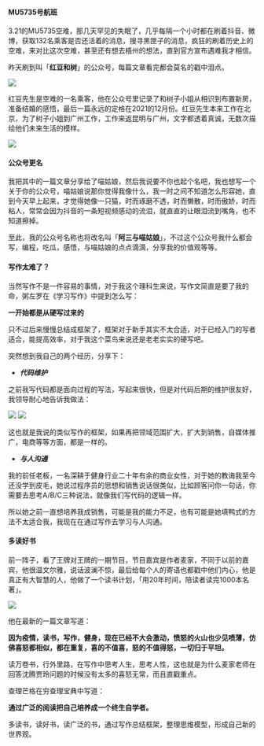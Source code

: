 #### **MU5735号航班**

3.21的MU5735空难，那几天罕见的失眠了，几乎每隔一个小时都在刷着抖音、微博，获取132名乘客是否还活着的消息，搜寻黑匣子的消息，疯狂的刷着历史上的空难，来对比这次空难，甚至还有想去梧州的想法，直到官方宣布遇难我才相信。

昨天刷到叫「**红豆和树**」的公众号，每篇文章看完都会莫名的戳中泪点。

![](https://gitee.com/cjyzwg/img/raw/master/202203281442530.png)


红豆先生是空难的一名乘客，他在公众号里记录了和树子小姐从相识到布置新房，准备结婚的感悟，最后一篇永远的定格在2021的12月份。红豆先生本来工作在北京，为了树子小姐到广州工作，工作来返昆明与广州，文字都透着真诚，无数次描绘他们未来生活的模样。

![](https://gitee.com/cjyzwg/img/raw/master/202203281442214.png)

#### **公众号更名**

我把其中的一篇文章分享给了喵姑娘，然后我说要不你也起个名吧，我也想写一个关于你的公众号，喵姑娘说那你觉得我像什么，我一时之间不知道怎么形容她，直到今天早上起来，才觉得她像一只猫，时而琢磨不透，时而懒散，时而傲娇，时而粘人，常常会因为抖音的一条短视频感动的流泪，就直直的让眼泪流到嘴角，也不知道擦掉。

至此，我的公众号名称也将改名叫「**阿三与喵姑娘**」，不过这个公众号我什么都会写，编程，吃瓜，感悟，与喵姑娘的点点滴滴，分享我的价值观等等。

#### **写作太难了？**


当然写作不是一件容易的事情，对于我这个理科生来说，写作文简直是要了我的命，粥左罗在《学习写作》中提到怎么写：

**一开始都是从硬写过来的**

只不过后来慢慢总结成框架了，框架对于新手其实不太合适，对于已经入门的写者适合，能提高效率，对于我这个菜鸟来说还是老老实实的硬写吧。

突然想到我自己的两个经历，分享下：

- ***代码维护***

之前我写代码都是面向过程的写法，写起来很快，但是对代码后期的维护很友好，我领导耐心地告诉我做法：

![](https://gitee.com/cjyzwg/img/raw/master/202203281214057.png)
![](https://gitee.com/cjyzwg/img/raw/master/202203281214187.png)

这也就是我说的类似写作的框架，如果再把领域范围扩大，扩大到销售，自媒体推广，电商等等方面，都是一样的。

- ***与人沟通***

我的前任老板，一名深耕于健身行业二十年有余的商业女性，对于她的教诲我至今还没学到皮毛，她说过程序员的思想和销售说话很类似，比如顾客问你一句话，你需要去思考A/B/C三种说法，就像我们写代码的逻辑一样。

所以她之前一直想培养我成销售，可能是我的能力不足，也有可能是她填鸭式的方法不太适合我，我现在在通过写作去学习与人沟通。

#### **多读好书**

前一阵子，看了王牌对王牌的一期节目，节目嘉宾是作者麦家，不同于以前的嘉宾，他很温文尔雅，说话波澜不惊，最后给每个人的寄语也都戳中他们内心，他是真正有大智慧的人，他做了一个读书计划，「用20年时间，陪读者读完1000本名著」。

![](https://gitee.com/cjyzwg/img/raw/master/202203281410148.png)


他在最新的一篇文章写道：

**因为疫情，读书，写作，健身，现在已经不大会激动，愤怒的火山也少见喷薄，仿佛喜怒都相似，都在重复，喜的不值喜，怒的不值得怒，一切归于平坦。**

读万卷书，行外里路，在写作中思考人生，思考人性，这也就是为什么麦家老师在回答沈腾贾玲问题的时候没有太多的喜怒无常，而且直戳重点。


查理芒格在穷查理宝典中写道：

**通过广泛的阅读把自己培养成一个终生自学者。**

多读书，读好书，读广泛的书，通过写作总结框架，整理思维模型，形成自己新的世界观。

